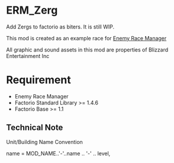 # ERM_Zerg
Add Zergs to factorio as biters.  It is still WIP.

This mod is created as an example race for [Enemy Race Manager](https://github.com/heyqule/enemy_race_manager)

All graphic and sound assets in this mod are properties of Blizzard Entertainment Inc

# Requirement
* Enemy Race Manager
* Factorio Standard Library >= 1.4.6
* Factorio Base >= 1.1


Technical Note
--------------------
Unit/Building Name Convention

name = MOD_NAME..'-'..name .. '-' .. level,